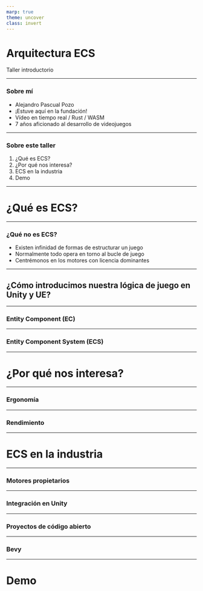 ```yaml
---
marp: true
theme: uncover
class: invert
---
```


# Arquitectura ECS

Taller introductorio

---

### Sobre mí

- Alejandro Pascual Pozo
- ¡Estuve aquí en la fundación!
- Vídeo en tiempo real / Rust / WASM
- 7 años aficionado al desarrollo de videojuegos

---

### Sobre este taller

1. ¿Qué es ECS?
2. ¿Por qué nos interesa?
2. ECS en la industria
3. Demo

---

# ¿Qué es ECS?

---

### ¿Qué no es ECS?

- Existen infinidad de formas de estructurar un juego
- Normalmente todo opera en torno al bucle de juego
- Centrémonos en los motores con licencia dominantes

---

## ¿Cómo introducimos nuestra lógica de juego en Unity y UE?

---

### Entity Component (EC)

---

### Entity Component System (ECS)

---

# ¿Por qué nos interesa?

---

### Ergonomía

---

### Rendimiento

---

# ECS en la industria

---

### Motores propietarios

---

### Integración en Unity

---

### Proyectos de código abierto

---

### Bevy

---

# Demo
